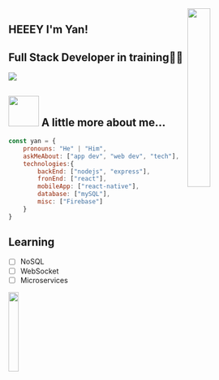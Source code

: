 <img align='right' src="https://github.com/yan-brito/images/blob/main/dev.gif?raw=true" width="30%">

## HEEEY I'm Yan!
## Full Stack Developer in training👨‍💻


[![](https://img.shields.io/badge/LinkedIn-YanBrito-blue)](https://www.linkedin.com/in/paulo-yan-b-844135181/)



## <img src="https://i.pinimg.com/originals/32/2f/08/322f08d75d313d6e51bdd8b3214ad2c7.gif" width="60"> A little more about me...  

```javascript
const yan = {
    pronouns: "He" | "Him",
    askMeAbout: ["app dev", "web dev", "tech"],
    technologies:{
        backEnd: ["nodejs", "express"],
        fronEnd: ["react"],
        mobileApp: ["react-native"],
        database: ["mySQL"],
        misc: ["Firebase"]
    }
}
```

## Learning 

- [ ] NoSQL
- [ ] WebSocket
- [ ] Microservices

<img align='center' src="https://github.com/yan-brito/images/blob/main/astronaut.gif?raw=true" width="20%">

